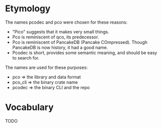 # Etymology

The names pcodec and pco were chosen for these reasons:
* "Pico" suggests that it makes very small things.
* Pco is reminiscent of qco, its predecessor.
* Pco is reminiscent of PancakeDB (Pancake COmpressed). Though PancakeDB is now
  history, it had a good name.
* Pcodec is short, provides some semantic meaning, and should be easy to
  search for.

The names are used for these purposes:
* pco => the library and data format
* pco\_cli => the binary crate name
* pcodec => the binary CLI and the repo

# Vocabulary

TODO
